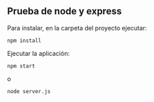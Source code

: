 ## Prueba de node y express

Para instalar, en la carpeta del proyecto ejecutar:

```
npm install
```

Ejecutar la aplicación:

```
npm start
```
o
```
node server.js
```